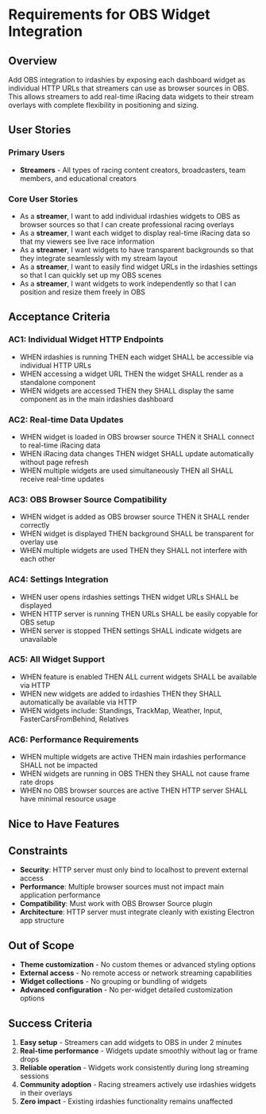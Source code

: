 # Requirements for OBS Widget Integration

## Overview
Add OBS integration to irdashies by exposing each dashboard widget as individual HTTP URLs that streamers can use as browser sources in OBS. This allows streamers to add real-time iRacing data widgets to their stream overlays with complete flexibility in positioning and sizing.

## User Stories

### Primary Users
- **Streamers** - All types of racing content creators, broadcasters, team members, and educational creators

### Core User Stories
- As a **streamer**, I want to add individual irdashies widgets to OBS as browser sources so that I can create professional racing overlays
- As a **streamer**, I want each widget to display real-time iRacing data so that my viewers see live race information
- As a **streamer**, I want widgets to have transparent backgrounds so that they integrate seamlessly with my stream layout
- As a **streamer**, I want to easily find widget URLs in the irdashies settings so that I can quickly set up my OBS scenes
- As a **streamer**, I want widgets to work independently so that I can position and resize them freely in OBS

## Acceptance Criteria

### AC1: Individual Widget HTTP Endpoints
- WHEN irdashies is running THEN each widget SHALL be accessible via individual HTTP URLs
- WHEN accessing a widget URL THEN the widget SHALL render as a standalone component
- WHEN widgets are accessed THEN they SHALL display the same component as in the main irdashies dashboard

### AC2: Real-time Data Updates
- WHEN widget is loaded in OBS browser source THEN it SHALL connect to real-time iRacing data
- WHEN iRacing data changes THEN widget SHALL update automatically without page refresh
- WHEN multiple widgets are used simultaneously THEN all SHALL receive real-time updates

### AC3: OBS Browser Source Compatibility
- WHEN widget is added as OBS browser source THEN it SHALL render correctly
- WHEN widget is displayed THEN background SHALL be transparent for overlay use
- WHEN multiple widgets are used THEN they SHALL not interfere with each other

### AC4: Settings Integration
- WHEN user opens irdashies settings THEN widget URLs SHALL be displayed
- WHEN HTTP server is running THEN URLs SHALL be easily copyable for OBS setup
- WHEN server is stopped THEN settings SHALL indicate widgets are unavailable

### AC5: All Widget Support
- WHEN feature is enabled THEN ALL current widgets SHALL be available via HTTP
- WHEN new widgets are added to irdashies THEN they SHALL automatically be available via HTTP
- WHEN widgets include: Standings, TrackMap, Weather, Input, FasterCarsFromBehind, Relatives

### AC6: Performance Requirements
- WHEN multiple widgets are active THEN main irdashies performance SHALL not be impacted
- WHEN widgets are running in OBS THEN they SHALL not cause frame rate drops
- WHEN no OBS browser sources are active THEN HTTP server SHALL have minimal resource usage

## Nice to Have Features

## Constraints
- **Security**: HTTP server must only bind to localhost to prevent external access
- **Performance**: Multiple browser sources must not impact main application performance
- **Compatibility**: Must work with OBS Browser Source plugin
- **Architecture**: HTTP server must integrate cleanly with existing Electron app structure

## Out of Scope
- **Theme customization** - No custom themes or advanced styling options
- **External access** - No remote access or network streaming capabilities
- **Widget collections** - No grouping or bundling of widgets
- **Advanced configuration** - No per-widget detailed customization options

## Success Criteria
1. **Easy setup** - Streamers can add widgets to OBS in under 2 minutes
2. **Real-time performance** - Widgets update smoothly without lag or frame drops
3. **Reliable operation** - Widgets work consistently during long streaming sessions
4. **Community adoption** - Racing streamers actively use irdashies widgets in their overlays
5. **Zero impact** - Existing irdashies functionality remains unaffected